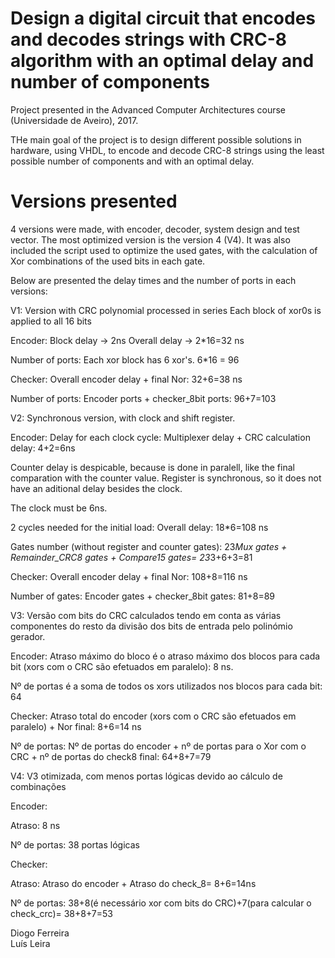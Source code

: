 # Design a digital circuit that encodes and decodes strings with CRC-8 algorithm with an optimal delay and number of components

Project presented in the Advanced Computer Architectures course (Universidade de Aveiro), 2017.

THe main goal of the project is to design different possible solutions in hardware, using VHDL, to encode and decode CRC-8 strings using the least possible number of components and with an optimal delay.

# Versions presented

4 versions were made, with encoder, decoder, system design and test vector.
The most optimized version is the version 4 (V4).
It was also included the script used to optimize the used gates, with the calculation of Xor combinations of the used bits in each gate.

Below are presented the delay times and the number of ports in each versions:

V1:
Version with CRC polynomial processed in series
Each block of xor0s is applied to all 16 bits


Encoder:
Block delay -> 2ns
Overall delay -> 2*16=32 ns

Number of ports:
Each xor block has 6 xor's.
6*16 = 96

Checker:
Overall encoder delay + final Nor:
32+6=38 ns

Number of ports:
Encoder ports + checker_8bit ports:
96+7=103

V2:
Synchronous version, with clock and shift register.

Encoder:
Delay for each clock cycle:
Multiplexer delay + CRC calculation delay:
4+2=6ns

Counter delay is despicable, because is done in paralell, like the final comparation with the counter value.
Register is synchronous, so it does not have an aditional delay besides the clock.

The clock must be 6ns.

2 cycles needed for the initial load:
Overall delay: 18*6=108 ns

Gates number (without register and counter gates):
23*Mux gates + Remainder_CRC8 gates + Compare15 gates=
23*3+6+3=81

Checker:
Overall encoder delay + final Nor:
108+8=116 ns

Number of gates:
Encoder gates + checker_8bit gates:
81+8=89

V3:
Versão com bits do CRC calculados tendo em conta as várias componentes do resto da divisão dos bits de entrada pelo polinómio gerador.

Encoder:
Atraso máximo do bloco é o atraso máximo dos blocos para cada bit (xors com o CRC são efetuados em paralelo):
8 ns.

Nº de portas é a soma de todos os xors utilizados nos blocos para cada bit:
64

Checker:
Atraso total do encoder (xors com o CRC são efetuados em paralelo) + Nor final:
8+6=14 ns

Nº de portas:
Nº de portas do encoder + nº de portas para o Xor com o CRC + nº de portas do check8 final:
64+8+7=79


V4:
V3 otimizada, com menos portas lógicas devido ao cálculo de combinações

Encoder:

Atraso:
8 ns

Nº de portas:
38 portas lógicas

Checker:

Atraso:
Atraso do encoder + Atraso do check_8=
8+6=14ns

Nº de portas:
38+8(é necessário xor com bits do CRC)+7(para calcular o check_crc)=
38+8+7=53

Diogo Ferreira  
Luís Leira
